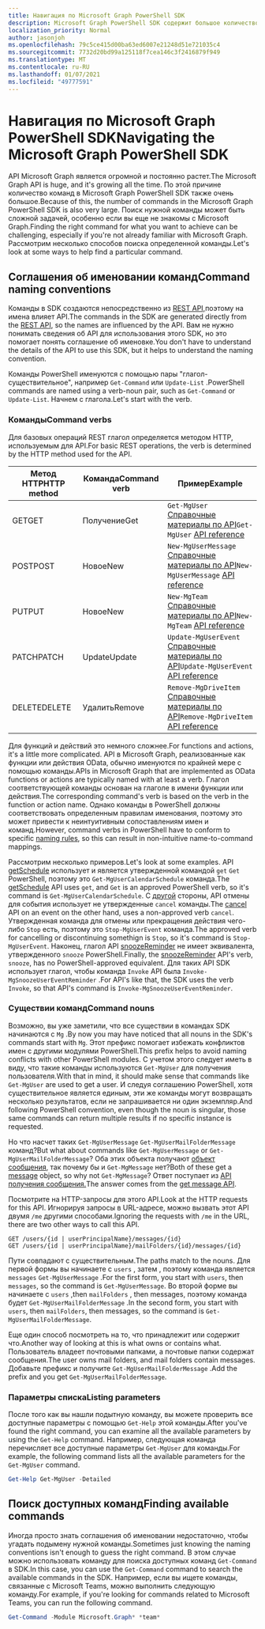 ```yaml
---
title: Навигация по Microsoft Graph PowerShell SDK
description: Microsoft Graph PowerShell SDK содержит большое количество команд. Узнайте, как найти правильные команды для достижения нужных результатов.
localization_priority: Normal
author: jasonjoh
ms.openlocfilehash: 79c5ce415d00ba63ed6007e21248d51e721035c4
ms.sourcegitcommit: 7732d20bd99a125118f7cea146c3f2416879f949
ms.translationtype: MT
ms.contentlocale: ru-RU
ms.lasthandoff: 01/07/2021
ms.locfileid: "49777591"
---
```

# <a name="navigating-the-microsoft-graph-powershell-sdk"></a><span data-ttu-id="e396b-104">Навигация по Microsoft Graph PowerShell SDK</span><span class="sxs-lookup"><span data-stu-id="e396b-104">Navigating the Microsoft Graph PowerShell SDK</span></span>

<span data-ttu-id="e396b-105">API Microsoft Graph является огромной и постоянно растет.</span><span class="sxs-lookup"><span data-stu-id="e396b-105">The Microsoft Graph API is huge, and it's growing all the time.</span></span> <span data-ttu-id="e396b-106">По этой причине количество команд в Microsoft Graph PowerShell SDK также очень большое.</span><span class="sxs-lookup"><span data-stu-id="e396b-106">Because of this, the number of commands in the Microsoft Graph PowerShell SDK is also very large.</span></span> <span data-ttu-id="e396b-107">Поиск нужной команды может быть сложной задачей, особенно если вы еще не знакомы с Microsoft Graph.</span><span class="sxs-lookup"><span data-stu-id="e396b-107">Finding the right command for what you want to achieve can be challenging, especially if you're not already familiar with Microsoft Graph.</span></span> <span data-ttu-id="e396b-108">Рассмотрим несколько способов поиска определенной команды.</span><span class="sxs-lookup"><span data-stu-id="e396b-108">Let's look at some ways to help find a particular command.</span></span>

## <a name="command-naming-conventions"></a><span data-ttu-id="e396b-109">Соглашения об именовании команд</span><span class="sxs-lookup"><span data-stu-id="e396b-109">Command naming conventions</span></span>

<span data-ttu-id="e396b-110">Команды в SDK создаются непосредственно из [REST API,](/graph/api/overview?view=graph-rest-1.0&preserve-view=true)поэтому на имена влияет API.</span><span class="sxs-lookup"><span data-stu-id="e396b-110">The commands in the SDK are generated directly from the [REST API](/graph/api/overview?view=graph-rest-1.0&preserve-view=true), so the names are influenced by the API.</span></span> <span data-ttu-id="e396b-111">Вам не нужно понимать сведения об API для использования этого SDK, но это помогает понять соглашение об именовке.</span><span class="sxs-lookup"><span data-stu-id="e396b-111">You don't have to understand the details of the API to use this SDK, but it helps to understand the naming convention.</span></span>

<span data-ttu-id="e396b-112">Команды PowerShell именуются с помощью пары "глагол-существительное", например `Get-Command` или `Update-List` .</span><span class="sxs-lookup"><span data-stu-id="e396b-112">PowerShell commands are named using a verb-noun pair, such as `Get-Command` or `Update-List`.</span></span> <span data-ttu-id="e396b-113">Начнем с глагола.</span><span class="sxs-lookup"><span data-stu-id="e396b-113">Let's start with the verb.</span></span>

### <a name="command-verbs"></a><span data-ttu-id="e396b-114">Команды</span><span class="sxs-lookup"><span data-stu-id="e396b-114">Command verbs</span></span>

<span data-ttu-id="e396b-115">Для базовых операций REST глагол определяется методом HTTP, используемым для API.</span><span class="sxs-lookup"><span data-stu-id="e396b-115">For basic REST operations, the verb is determined by the HTTP method used for the API.</span></span>

| <span data-ttu-id="e396b-116">Метод HTTP</span><span class="sxs-lookup"><span data-stu-id="e396b-116">HTTP method</span></span> | <span data-ttu-id="e396b-117">Команда</span><span class="sxs-lookup"><span data-stu-id="e396b-117">Command verb</span></span> | <span data-ttu-id="e396b-118">Пример</span><span class="sxs-lookup"><span data-stu-id="e396b-118">Example</span></span> |
|-------------|--------------|---|
| <span data-ttu-id="e396b-119">GET</span><span class="sxs-lookup"><span data-stu-id="e396b-119">GET</span></span>         | <span data-ttu-id="e396b-120">Получение</span><span class="sxs-lookup"><span data-stu-id="e396b-120">Get</span></span>          | <span data-ttu-id="e396b-121">`Get-MgUser` [Справочные материалы по API](/graph/api/user-get?view=graph-rest-1.0&preserve-view=true)</span><span class="sxs-lookup"><span data-stu-id="e396b-121">`Get-MgUser` [API reference](/graph/api/user-get?view=graph-rest-1.0&preserve-view=true)</span></span> |
| <span data-ttu-id="e396b-122">POST</span><span class="sxs-lookup"><span data-stu-id="e396b-122">POST</span></span>        | <span data-ttu-id="e396b-123">Новое</span><span class="sxs-lookup"><span data-stu-id="e396b-123">New</span></span>          | <span data-ttu-id="e396b-124">`New-MgUserMessage` [Справочные материалы по API](/graph/api/user-post-messages?view=graph-rest-1.0&preserve-view=true)</span><span class="sxs-lookup"><span data-stu-id="e396b-124">`New-MgUserMessage` [API reference](/graph/api/user-post-messages?view=graph-rest-1.0&preserve-view=true)</span></span> |
| <span data-ttu-id="e396b-125">PUT</span><span class="sxs-lookup"><span data-stu-id="e396b-125">PUT</span></span>         | <span data-ttu-id="e396b-126">Новое</span><span class="sxs-lookup"><span data-stu-id="e396b-126">New</span></span>          | <span data-ttu-id="e396b-127">`New-MgTeam` [Справочные материалы по API](/graph/api/team-put-teams?view=graph-rest-1.0&preserve-view=true)</span><span class="sxs-lookup"><span data-stu-id="e396b-127">`New-MgTeam` [API reference](/graph/api/team-put-teams?view=graph-rest-1.0&preserve-view=true)</span></span> |
| <span data-ttu-id="e396b-128">PATCH</span><span class="sxs-lookup"><span data-stu-id="e396b-128">PATCH</span></span>       | <span data-ttu-id="e396b-129">Update</span><span class="sxs-lookup"><span data-stu-id="e396b-129">Update</span></span>       | <span data-ttu-id="e396b-130">`Update-MgUserEvent` [Справочные материалы по API](/graph/api/event-update?view=graph-rest-1.0&preserve-view=true)</span><span class="sxs-lookup"><span data-stu-id="e396b-130">`Update-MgUserEvent` [API reference](/graph/api/event-update?view=graph-rest-1.0&preserve-view=true)</span></span> |
| <span data-ttu-id="e396b-131">DELETE</span><span class="sxs-lookup"><span data-stu-id="e396b-131">DELETE</span></span>      | <span data-ttu-id="e396b-132">Удалить</span><span class="sxs-lookup"><span data-stu-id="e396b-132">Remove</span></span>       | <span data-ttu-id="e396b-133">`Remove-MgDriveItem` [Справочные материалы по API](/graph/api/driveitem-delete?view=graph-rest-1.0&preserve-view=true)</span><span class="sxs-lookup"><span data-stu-id="e396b-133">`Remove-MgDriveItem` [API reference](/graph/api/driveitem-delete?view=graph-rest-1.0&preserve-view=true)</span></span> |

<span data-ttu-id="e396b-134">Для функций и действий это немного сложнее.</span><span class="sxs-lookup"><span data-stu-id="e396b-134">For functions and actions, it's a little more complicated.</span></span> <span data-ttu-id="e396b-135">API в Microsoft Graph, реализованные как функции или действия OData, обычно именуются по крайней мере с помощью команды.</span><span class="sxs-lookup"><span data-stu-id="e396b-135">APIs in Microsoft Graph that are implemented as OData functions or actions are typically named with at least a verb.</span></span> <span data-ttu-id="e396b-136">Глагол соответствующей команды основан на глаголе в имени функции или действия.</span><span class="sxs-lookup"><span data-stu-id="e396b-136">The corresponding command's verb is based on the verb in the function or action name.</span></span> <span data-ttu-id="e396b-137">Однако команды в PowerShell должны соответствовать [](/powershell/scripting/developer/cmdlet/approved-verbs-for-windows-powershell-commands)определенным правилам именования, поэтому это может привести к неинтуитивным сопоставлениям имен и команд.</span><span class="sxs-lookup"><span data-stu-id="e396b-137">However, command verbs in PowerShell have to conform to specific [naming rules](/powershell/scripting/developer/cmdlet/approved-verbs-for-windows-powershell-commands), so this can result in non-intuitive name-to-command mappings.</span></span>

<span data-ttu-id="e396b-138">Рассмотрим несколько примеров.</span><span class="sxs-lookup"><span data-stu-id="e396b-138">Let's look at some examples.</span></span> <span data-ttu-id="e396b-139">API [getSchedule](/graph/api/calendar-getschedule?view=graph-rest-1.0&preserve-view=true) использует и является утвержденной командой `get` `Get` PowerShell, поэтому это `Get-MgUserCalendarSchedule` команда.</span><span class="sxs-lookup"><span data-stu-id="e396b-139">The [getSchedule](/graph/api/calendar-getschedule?view=graph-rest-1.0&preserve-view=true) API uses `get`, and `Get` is an approved PowerShell verb, so it's command is `Get-MgUserCalendarSchedule`.</span></span> <span data-ttu-id="e396b-140">С [другой](/graph/api/event-cancel?view=graph-rest-beta&preserve-view=true) стороны, API отмены для события использует не утвержденные `cancel` команды.</span><span class="sxs-lookup"><span data-stu-id="e396b-140">The [cancel](/graph/api/event-cancel?view=graph-rest-beta&preserve-view=true) API on an event on the other hand, uses a non-approved verb `cancel`.</span></span> <span data-ttu-id="e396b-141">Утвержденная команда для отмены или прекращения действия чего-либо `Stop` есть, поэтому это `Stop-MgUserEvent` команда.</span><span class="sxs-lookup"><span data-stu-id="e396b-141">The approved verb for cancelling or discontinuing somethign is `Stop`, so it's command is `Stop-MgUserEvent`.</span></span> <span data-ttu-id="e396b-142">Наконец, глагол API [snoozeReminder](/graph/api/event-snoozereminder?view=graph-rest-1.0&preserve-view=true) не имеет эквивалента, утвержденного `snooze` PowerShell.</span><span class="sxs-lookup"><span data-stu-id="e396b-142">Finally, the [snoozeReminder](/graph/api/event-snoozereminder?view=graph-rest-1.0&preserve-view=true) API's verb, `snooze`, has no PowerShell-approved equivalent.</span></span> <span data-ttu-id="e396b-143">Для таких API SDK использует глагол, чтобы команда `Invoke` API была `Invoke-MgSnoozeUserEventReminder` .</span><span class="sxs-lookup"><span data-stu-id="e396b-143">For API's like that, the SDK uses the verb `Invoke`, so that API's command is `Invoke-MgSnoozeUserEventReminder`.</span></span>

### <a name="command-nouns"></a><span data-ttu-id="e396b-144">Существии команд</span><span class="sxs-lookup"><span data-stu-id="e396b-144">Command nouns</span></span>

<span data-ttu-id="e396b-145">Возможно, вы уже заметили, что все существии в командах SDK начинаются с `Mg` .</span><span class="sxs-lookup"><span data-stu-id="e396b-145">By now you may have noticed that all nouns in the SDK's commands start with `Mg`.</span></span> <span data-ttu-id="e396b-146">Этот префикс помогает избежать конфликтов имен с другими модулями PowerShell.</span><span class="sxs-lookup"><span data-stu-id="e396b-146">This prefix helps to avoid naming conflicts with other PowerShell modules.</span></span> <span data-ttu-id="e396b-147">С учетом этого следует иметь в виду, что такие команды используются `Get-MgUser` для получения пользователя.</span><span class="sxs-lookup"><span data-stu-id="e396b-147">With that in mind, it should make sense that commands like `Get-MgUser` are used to get a user.</span></span> <span data-ttu-id="e396b-148">И следуя соглашению PowerShell, хотя существительное является единым, эти же команды могут возвращать несколько результатов, если не запрашивается ни один экземпляр.</span><span class="sxs-lookup"><span data-stu-id="e396b-148">And following PowerShell convention, even though the noun is singular, those same commands can return multiple results if no specific instance is requested.</span></span>

<span data-ttu-id="e396b-149">Но что насчет таких `Get-MgUserMessage` `Get-MgUserMailFolderMessage` команд?</span><span class="sxs-lookup"><span data-stu-id="e396b-149">But what about commands like `Get-MgUserMessage` or `Get-MgUserMailFolderMessage`?</span></span> <span data-ttu-id="e396b-150">Оба этих объекта получают [объект сообщения,](/graph/api/resources/message?view=graph-rest-1.0&preserve-view=true) так почему бы и `Get-MgMessage` нет?</span><span class="sxs-lookup"><span data-stu-id="e396b-150">Both of these get a [message](/graph/api/resources/message?view=graph-rest-1.0&preserve-view=true) object, so why not `Get-MgMessage`?</span></span> <span data-ttu-id="e396b-151">Ответ поступает из [API получения сообщения.](/graph/api/message-get?view=graph-rest-1.0&preserve-view=true)</span><span class="sxs-lookup"><span data-stu-id="e396b-151">The answer comes from the [get message API](/graph/api/message-get?view=graph-rest-1.0&preserve-view=true).</span></span>

<span data-ttu-id="e396b-152">Посмотрите на HTTP-запросы для этого API.</span><span class="sxs-lookup"><span data-stu-id="e396b-152">Look at the HTTP requests for this API.</span></span> <span data-ttu-id="e396b-153">Игнорируя запросы в URL-адресе, можно вызвать этот API двумя `/me` другими способами.</span><span class="sxs-lookup"><span data-stu-id="e396b-153">Ignoring the requests with `/me` in the URL, there are two other ways to call this API.</span></span>

```http
GET /users/{id | userPrincipalName}/messages/{id}
GET /users/{id | userPrincipalName}/mailFolders/{id}/messages/{id}
```

<span data-ttu-id="e396b-154">Пути совпадают с существительным.</span><span class="sxs-lookup"><span data-stu-id="e396b-154">The paths match to the nouns.</span></span> <span data-ttu-id="e396b-155">Для первой формы вы начинаете с `users` , затем , поэтому команда является `messages` `Get-MgUserMessage` .</span><span class="sxs-lookup"><span data-stu-id="e396b-155">For the first form, you start with `users`, then `messages`, so the command is `Get-MgUserMessage`.</span></span> <span data-ttu-id="e396b-156">Во второй форме вы начинаете с `users` ,then `mailFolders` , then messages, поэтому команда будет `Get-MgUserMailFolderMessage` .</span><span class="sxs-lookup"><span data-stu-id="e396b-156">In the second form, you start with `users`, then `mailFolders`, then messages, so the command is `Get-MgUserMailFolderMessage`.</span></span>

<span data-ttu-id="e396b-157">Еще один способ посмотреть на то, что принадлежит или содержит что.</span><span class="sxs-lookup"><span data-stu-id="e396b-157">Another way of looking at this is what owns or contains what.</span></span> <span data-ttu-id="e396b-158">Пользователь владеет почтовыми папками, а почтовые папки содержат сообщения.</span><span class="sxs-lookup"><span data-stu-id="e396b-158">The user owns mail folders, and mail folders contain messages.</span></span> <span data-ttu-id="e396b-159">Добавьте префикс и получите `Get-MgUserMailFolderMessage` .</span><span class="sxs-lookup"><span data-stu-id="e396b-159">Add the prefix and you get `Get-MgUserMailFolderMessage`.</span></span>

### <a name="listing-parameters"></a><span data-ttu-id="e396b-160">Параметры списка</span><span class="sxs-lookup"><span data-stu-id="e396b-160">Listing parameters</span></span>

<span data-ttu-id="e396b-161">После того как вы нашли подытную команду, вы можете проверить все доступные параметры с помощью `Get-Help` этой команды.</span><span class="sxs-lookup"><span data-stu-id="e396b-161">After you've found the right command, you can examine all the available parameters by using the `Get-Help` command.</span></span> <span data-ttu-id="e396b-162">Например, следующая команда перечисляет все доступные параметры `Get-MgUser` для команды.</span><span class="sxs-lookup"><span data-stu-id="e396b-162">For example, the following command lists all the available parameters for the `Get-MgUser` command.</span></span>

```powershell
Get-Help Get-MgUser -Detailed
```

## <a name="finding-available-commands"></a><span data-ttu-id="e396b-163">Поиск доступных команд</span><span class="sxs-lookup"><span data-stu-id="e396b-163">Finding available commands</span></span>

<span data-ttu-id="e396b-164">Иногда просто знать соглашения об именовании недостаточно, чтобы угадать подымену нужной команды.</span><span class="sxs-lookup"><span data-stu-id="e396b-164">Sometimes just knowing the naming conventions isn't enough to guess the right command.</span></span> <span data-ttu-id="e396b-165">В этом случае можно использовать команду для поиска доступных команд `Get-Command` в SDK.</span><span class="sxs-lookup"><span data-stu-id="e396b-165">In this case, you can use the `Get-Command` command to search the available commands in the SDK.</span></span> <span data-ttu-id="e396b-166">Например, если вы ищете команды, связанные с Microsoft Teams, можно выполнить следующую команду.</span><span class="sxs-lookup"><span data-stu-id="e396b-166">For example, if you're looking for commands related to Microsoft Teams, you can run the following command.</span></span>

```powershell
Get-Command -Module Microsoft.Graph* *team*
```
